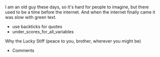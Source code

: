 I am an old guy these days, so it's hard for people to imagine, but there used to be a time before the internet. And when the internet finally came it was slow with green text.


- use backticks for quotes
- under_scores_for_all_variables


Why the Lucky Stiff (peace to you, brother, wherever you might be)

- Comments

